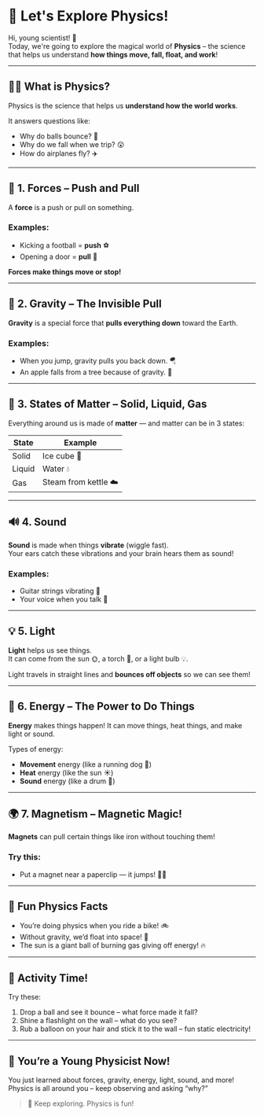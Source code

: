 
# 🌟 Let's Explore Physics! 

Hi, young scientist! 🧪  
Today, we're going to explore the magical world of **Physics** – the science that helps us understand **how things move, fall, float, and work**!

---

## 🏃‍♂️ What is Physics?

Physics is the science that helps us **understand how the world works**.

It answers questions like:
- Why do balls bounce? 🏀
- Why do we fall when we trip? 😲
- How do airplanes fly? ✈️

---

## 🧲 1. Forces – Push and Pull

A **force** is a push or pull on something.

### Examples:
- Kicking a football = **push** ⚽
- Opening a door = **pull** 🚪

**Forces make things move or stop!**

---

## 🛝 2. Gravity – The Invisible Pull

**Gravity** is a special force that **pulls everything down** toward the Earth.

### Examples:
- When you jump, gravity pulls you back down. 🪂
- An apple falls from a tree because of gravity. 🍎

---

## 🧊 3. States of Matter – Solid, Liquid, Gas

Everything around us is made of **matter** — and matter can be in 3 states:

| State  | Example         |
|--------|-----------------|
| Solid  | Ice cube 🧊     |
| Liquid | Water 💧        |
| Gas    | Steam from kettle ☁️ |

---

## 🔊 4. Sound

**Sound** is made when things **vibrate** (wiggle fast).  
Your ears catch these vibrations and your brain hears them as sound!

### Examples:
- Guitar strings vibrating 🎸
- Your voice when you talk 📣

---

## 💡 5. Light

**Light** helps us see things.  
It can come from the sun 🌞, a torch 🔦, or a light bulb 💡.

Light travels in straight lines and **bounces off objects** so we can see them!

---

## 🧱 6. Energy – The Power to Do Things

**Energy** makes things happen! It can move things, heat things, and make light or sound.

Types of energy:
- **Movement** energy (like a running dog 🐶)
- **Heat** energy (like the sun ☀️)
- **Sound** energy (like a drum 🥁)

---

## 🌍 7. Magnetism – Magnetic Magic!

**Magnets** can pull certain things like iron without touching them!

### Try this:
- Put a magnet near a paperclip — it jumps! 🧲✨

---

## 🎉 Fun Physics Facts

- You’re doing physics when you ride a bike! 🚲
- Without gravity, we’d float into space! 🌌
- The sun is a giant ball of burning gas giving off energy! 🔥

---

## 🧠 Activity Time!

Try these:
1. Drop a ball and see it bounce – what force made it fall?
2. Shine a flashlight on the wall – what do you see?
3. Rub a balloon on your hair and stick it to the wall – fun static electricity!

---

## 👏 You’re a Young Physicist Now!

You just learned about forces, gravity, energy, light, sound, and more!  
Physics is all around you – keep observing and asking “why?”

> 🧠 Keep exploring. Physics is fun!
